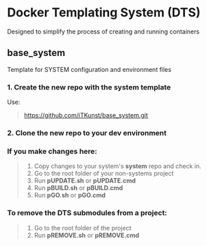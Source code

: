 # Docker Templating System (DTS)
Designed to simplify the process of creating and running containers

## base_system 

Template for SYSTEM configuration and environment files

### 1. Create the new repo with the system template

Use:
> <https://github.com/iTKunst/base_system.git>

### 2. Clone the new repo to your dev environment

### If you make changes here:
> 1. Copy changes to your system's **system** repo and check in.
> 2. Go to the root folder of your non-systems project
> 3. Run **pUPDATE.sh** or **pUPDATE.cmd** 
> 4. Run **pBUILD.sh** or **pBUILD.cmd**
> 5. Run **pGO.sh** or **pGO.cmd**

### To remove the DTS submodules from a project:
> 1. Go to the root folder of the project
> 2. Run **pREMOVE.sh** or **pREMOVE.cmd**


